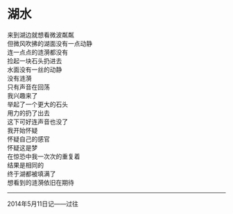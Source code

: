 # 湖水

来到湖边就想看微波粼粼  
但微风吹拂的湖面没有一点动静  
连一点点的涟漪都没有  
捡起一块石头扔进去  
水面没有一丝的动静  
没有涟漪  
只有声音在回荡  
我兴趣来了  
举起了一个更大的石头  
用力的扔了出去  
这下可好连声音也没了  
我开始怀疑  
怀疑自己的感官  
怀疑这是梦  
在惊恐中我一次次的重复着  
结果是相同的  
终于湖都被填满了  
想看到的涟漪依旧在期待

---
2014年5月11日记——过往
